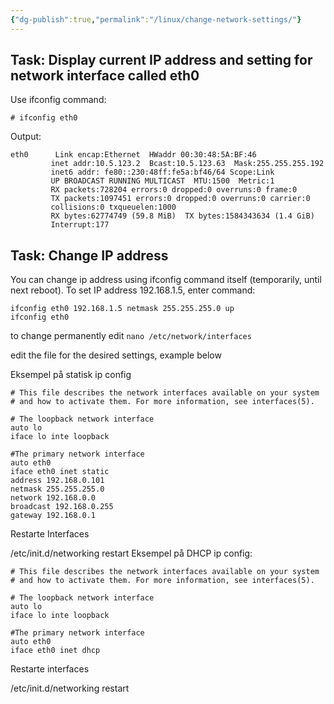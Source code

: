 ```yaml
---
{"dg-publish":true,"permalink":"/linux/change-network-settings/"}
---
```



## Task: Display current IP address and setting for network interface called eth0

Use ifconfig command:

`# ifconfig eth0`

Output:
```
eth0      Link encap:Ethernet  HWaddr 00:30:48:5A:BF:46
         inet addr:10.5.123.2  Bcast:10.5.123.63  Mask:255.255.255.192
         inet6 addr: fe80::230:48ff:fe5a:bf46/64 Scope:Link
         UP BROADCAST RUNNING MULTICAST  MTU:1500  Metric:1
         RX packets:728204 errors:0 dropped:0 overruns:0 frame:0
         TX packets:1097451 errors:0 dropped:0 overruns:0 carrier:0
         collisions:0 txqueuelen:1000
         RX bytes:62774749 (59.8 MiB)  TX bytes:1584343634 (1.4 GiB)
         Interrupt:177
```
## Task: Change IP address

You can change ip address using ifconfig command itself (temporarily, until next reboot). To set IP address 192.168.1.5, enter command:
```
ifconfig eth0 192.168.1.5 netmask 255.255.255.0 up
ifconfig eth0
```
to change permanently edit
`nano /etc/network/interfaces`

edit the file for the desired settings, example below

Eksempel på statisk ip config
```
# This file describes the network interfaces available on your system
# and how to activate them. For more information, see interfaces(5).

# The loopback network interface
auto lo
iface lo inte loopback

#The primary network interface
auto eth0
iface eth0 inet static
address 192.168.0.101
netmask 255.255.255.0
network 192.168.0.0
broadcast 192.168.0.255
gateway 192.168.0.1
```
Restarte Interfaces

/etc/init.d/networking restart
Eksempel på DHCP ip config:

```
# This file describes the network interfaces available on your system
# and how to activate them. For more information, see interfaces(5).

# The loopback network interface
auto lo
iface lo inte loopback

#The primary network interface
auto eth0
iface eth0 inet dhcp
```
Restarte interfaces

/etc/init.d/networking restart


